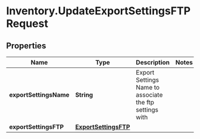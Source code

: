 # Inventory.UpdateExportSettingsFTPRequest

## Properties

Name | Type | Description | Notes
------------ | ------------- | ------------- | -------------
**exportSettingsName** | **String** | Export Settings Name to associate the ftp settings with | 
**exportSettingsFTP** | [**ExportSettingsFTP**](.md) |  | 


